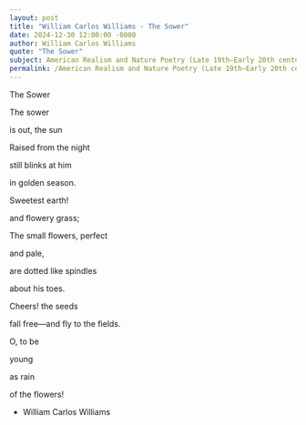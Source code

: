 ```yaml
---
layout: post
title: "William Carlos Williams - The Sower"
date: 2024-12-30 12:00:00 -0000
author: William Carlos Williams
quote: "The Sower"
subject: American Realism and Nature Poetry (Late 19th–Early 20th century)
permalink: /American Realism and Nature Poetry (Late 19th–Early 20th century)/William Carlos Williams/William Carlos Williams - The Sower
---
```


The Sower

The sower

is out,
the sun

Raised from the night

still blinks at him

in golden season.

Sweetest earth!

and flowery grass; 

The small
flowers, perfect

and pale, 

are dotted
like spindles

about his toes.

Cheers! the seeds

fall free—and fly
to the fields.

O, to be

young 

as rain

of the flowers!

- William Carlos Williams
